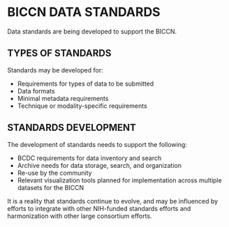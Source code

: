# BICCN DATA STANDARDS
Data standards are being developed to support the BICCN. 

## TYPES OF STANDARDS
Standards may be developed for:
   - Requirements for types of data to be submitted   
   - Data formats
   - Minimal metadata requirements 
   - Technique or modality-specific requirements

## STANDARDS DEVELOPMENT
The development of standards needs to support the following:
   - BCDC requirements for data inventory and search
   - Archive needs for data storage, search, and organization
   - Re-use by the community
   - Relevant visualization tools planned for implementation across multiple datasets for the BICCN

It is a reality that standards continue to evolve, and may be influenced by efforts to integrate with other NIH-funded standards efforts and harmonization with other large consortium efforts. 
